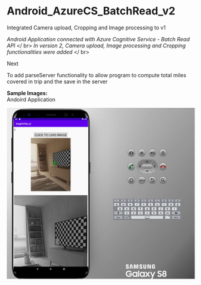 # Android_AzureCS_BatchRead_v2
Integrated Camera upload, Cropping and Image processing to v1

<i> Android Application connected with Azure Cognitive Service - Batch Read API   </i> </ br>
<i> In version 2, Camera upload, Image processing and Cropping functionalities were added </i> </ br>

<p>Next</p>
To add parseServer functionality to allow program to compute total miles covered in trip and the save in the server </ br>


<b> Sample Images:<br/></b>
Andoird Application

<img src=https://github.com/hkbtotw/Android_AzureCS_BatchRead_v2/blob/master/ScreenCapture.JPG alt="Demo UI" width="800"/>
